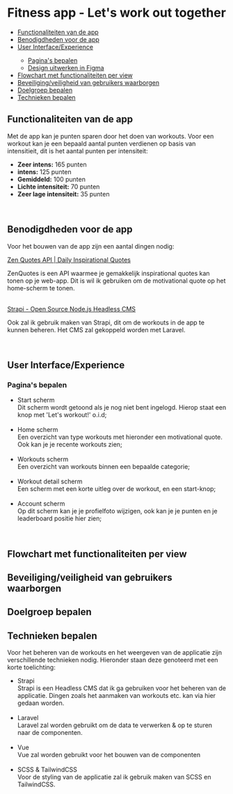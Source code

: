 <h1>Fitness app - Let's work out together</h1>

<ul>
    <li>
        <a href="#functionalities">Functionaliteiten van de app</a>
    </li>
    <li>
        <a href="#usages">Benodigdheden voor de app</a>
    </li>
    <li>
        <a href="#UI">User Interface/Experience</a>
    </li>
    <ul>
        <li><a href="#pages">Pagina's bepalen</a></li>
        <li><a href="#design">Design uitwerken in Figma</a></li>
    </ul>
    <li>
        <a href="#flowchart">Flowchart met functionaliteiten per view</a>
    </li>
    <li>
        <a href="#security">Beveiliging/veiligheid van gebruikers waarborgen</a>
    </li>
    <li>
        <a href="#target_audience">Doelgroep bepalen</a>
    </li>
    <li>
        <a href="#technics">Technieken bepalen</a>
    </li>
</ul>

<h2 id="functionalities">Functionaliteiten van de app</h2>
<p>Met de app kan je punten sparen door het doen van workouts. Voor een workout kan je een bepaald aantal punten verdienen op basis van intensitieit, dit is het aantal punten per intensiteit:</p>
<ul>
    <li><b>Zeer intens:</b> 165 punten</li>
    <li><b>intens:</b> 125 punten</li>
    <li><b>Gemiddeld:</b> 100 punten</li>
    <li><b>Lichte intensiteit:</b> 70 punten</li>
    <li><b>Zeer lage intensiteit:</b> 35 punten</li>
</ul>
<br>

<h2 id="usages">Benodigdheden voor de app</h2>
<p>Voor het bouwen van de app zijn een aantal dingen nodig:</p>
<a href="https://ZenQuotes.io/">Zen Quotes API | Daily Inspirational Quotes</a>
<p>ZenQuotes is een API waarmee je gemakkelijk inspirational quotes kan tonen op je web-app. Dit is wil ik gebruiken om de motivational quote op het home-scherm te tonen.</p>
<br>
<a href="https://strapi.io/">Strapi - Open Source Node.js Headless CMS</a>
<p>Ook zal ik gebruik maken van Strapi, dit om de workouts in de app te kunnen beheren. Het CMS zal gekoppeld worden met Laravel.</p>
<br>

<h2 id="UI">User Interface/Experience</h2>
<h3 id="pages">Pagina's bepalen</h3>
<ul>
    <li>Start scherm <br>
    Dit scherm wordt getoond als je nog niet bent ingelogd. Hierop staat een knop met 'Let's workout!' o.i.d;</li><br>
    <li>Home scherm <br>
    Een overzicht van type workouts met hieronder een motivational quote. Ook kan je je recente workouts zien;</li><br>
    <li>Workouts scherm <br>
    Een overzicht van workouts binnen een bepaalde categorie;</li><br>
    <li>Workout detail scherm<br>
    Een scherm met een korte uitleg over de workout, en een start-knop;</li><br>
    <li>Account scherm <br>
    Op dit scherm kan je je profielfoto wijzigen, ook kan je je punten en je leaderboard positie hier zien;</li>
</ul>
<br>
<h2 id="flowchart">Flowchart met functionaliteiten per view</h2>
<h2 id="security">Beveiliging/veiligheid van gebruikers waarborgen</h2>
<h2 id="target_audience">Doelgroep bepalen</h2>
<h2 id="technics">Technieken bepalen</h2>
<p>Voor het beheren van de workouts en het weergeven van de applicatie zijn verschillende technieken nodig. Hieronder staan deze genoteerd met een korte toelichting:</p>
<ul>
    <li>Strapi <br>
    Strapi is een Headless CMS dat ik ga gebruiken voor het beheren van de applicatie. Dingen zoals het aanmaken van workouts etc. kan via hier gedaan worden.</li> <br>
    <li>Laravel <br>
    Laravel zal worden gebruikt om de data te verwerken & op te sturen naar de componenten.</li> <br>
    <li>Vue <br>
    Vue zal worden gebruikt voor het bouwen van de componenten</li> <br>
    <li>SCSS & TailwindCSS <br></li>
    Voor de styling van de applicatie zal ik gebruik maken van SCSS en TailwindCSS.
</ul>
